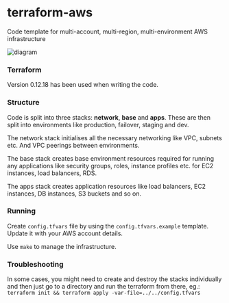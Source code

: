 # terraform-aws
Code template for multi-account, multi-region, multi-environment AWS
infrastructure

![diagram](https://github.com/nicholasgasior/terraform-aws/raw/master/diagram.jpg "diagram")

### Terraform
Version 0.12.18 has been used when writing the code.

### Structure
Code is split into three stacks: **network**, **base** and **apps**. These are
then split into environments like production, failover, staging and dev.

The network stack initialises all the necessary networking like VPC, subnets
etc. And VPC peerings between environments.

The base stack creates base environment resources required for running any
applications like security groups, roles, instance profiles etc. for EC2
instances, load balancers, RDS.

The apps stack creates application resources like load balancers, EC2
instances, DB instances, S3 buckets and so on.

### Running
Create `config.tfvars` file by using the `config.tfvars.example` template.
Update it with your AWS account details.

Use `make` to manage the infrastructure.

### Troubleshooting
In some cases, you might need to create and destroy the stacks individually
and then just go to a directory and run the terraform from there, eg.:
`terraform init && terraform apply -var-file=../../config.tfvars`

